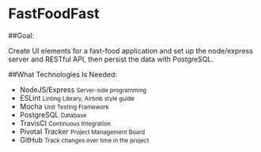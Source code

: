 # FastFoodFast

##Goal:

Create UI elements for a fast-food application and set up the node/express server and RESTful API, then persist the data with PostgreSQL.

##What Technologies Is Needed:

- NodeJS/Express <small>Server-side programming</small>
- ESLint <small>Linting Library, Airbnb style guide</small>
- Mocha <small>Unit Testing Framework</small>
- PostgreSQL <small> Database </small>
- TravisCI <small> Continuous Integration </small>
- Pivotal Tracker <small> Project Management Board </small>
- GitHub <small> Track changes over time in the project </small>